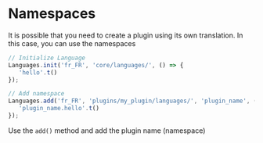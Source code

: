 # Namespaces

It is possible that you need to create a plugin using its own translation. In this case, you can use the namespaces

 ```js
// Initialize Language
Languages.init('fr_FR', 'core/languages/', () => {
	'hello'.t()
});

// Add namespace
Languages.add('fr_FR', 'plugins/my_plugin/languages/', 'plugin_name', () => {
	'plugin_name.hello'.t()
});
 ```

Use the `add()` method and add the plugin name (namespace)
